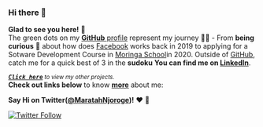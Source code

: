 ### Hi there 👋
**Glad to see you here!** :star_struck: <br> The green dots on my [**GitHub** profile](https://github.com/MaratahNjoroge?tab=repositories) represent my journey :running_man: - From **being curious** :thinking: about how does [Facebook](https://web.facebook.com/profile.php?id=100011897889432) works back in 2019 to applying for a Sotware Development Course in [Moringa  School](https://moringaschool.com/)in 2020. Outside of [GitHub](https://github.com/MaratahNjoroge), catch me for a quick best of 3 in the **sudoku** **You can find me on [LinkedIn](https://www.linkedin.com/in/maratah-njoroge-811b4b1a7/)**.

<sup><kbd>***[Click here](https://github.com/MaratahNjoroge/MaratahNjoroge/blob/master/POJECTS.md)***</kbd> *to view my other projects.</sup>* <br>
**Check out links below** to know **[more](https://github.com/MaratahNjoroge/MaratahNjoroge/blob/master/ABOUT.md)** about me:

**Say Hi on Twitter([@MaratahNjoroge](https://twitter.com/MaratahNjoroge))!** :heart: 💬

[![Twitter Follow](https://img.shields.io/twitter/follow/MaratahNjoroge?style=social)](https://twitter.com/MaratahNjoroge)
